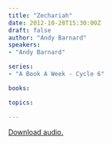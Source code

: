 ```yaml
---
title: "Zechariah"
date: 2012-10-28T15:30:00Z
draft: false
author: "Andy Barnard"
speakers:
- "Andy Barnard"

series:
- "A Book A Week - Cycle 6"

books:

topics:

---
```

[Download audio.](https://s3.amazonaws.com/highway/sermons/2012_10/28_Zechariah.mp3)